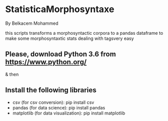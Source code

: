# StatisticaMorphosyntaxe

By Belkacem Mohammed

this scripts transforms a morphosyntactic corpora to a pandas dataframe to make some morphosyntaxtic stats dealing with tagsvery easy


## Please, download Python 3.6 from https://www.python.org/

& then

## Install the following libraries

- csv (for csv conversion): pip install csv
- pandas (for data science): pip install pandas
- matplotlib (for data visualization): pip install matplotlib
